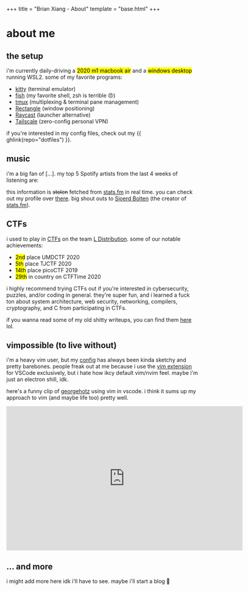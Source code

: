 +++
title = "Brian Xiang - About"
template = "base.html"
+++

# about me

## the setup

i'm currently daily-driving a <mark>2020 m1 macbook air</mark> and a <mark>windows desktop</mark> running WSL2. some of
my favorite programs:

- [kitty](https://sw.kovidgoyal.net/kitty/) (terminal emulator)
- [fish](https://fishshell.com/) (my favorite shell, zsh is terrible 😠)
- [tmux](https://github.com/tmux/tmux/) (multiplexing & terminal pane management)
- [Rectangle](https://rectangleapp.com/) (window positioning)
- [Raycast](https://www.raycast.com/) (launcher alternative)
- [Tailscale](https://tailscale.com/) (zero-config personal VPN)

if you're interested in my config files, check out my {{ ghlink(repo="dotfiles") }}.

## music

i'm a big fan of <span class="music-genres">[...]</span>. my top 5 Spotify artists from the last 4 weeks of listening are:

<ul class="music-songs"></ul>

this information is ~~stolen~~ fetched from [stats.fm](https://stats.fm/) in real time. you can check out my profile over [there](https://stats.fm/cf12). big shout outs to [Sjoerd Bolten](https://sjoerd.dev/) (the creator of [stats.fm](https://stats.fm)).

## CTFs

i used to play in [CTFs](https://ctf101.org/) on the team [L Distribution](https://ctftime.org/team/45894). some of our
notable achievements:

- <mark>2nd</mark> place UMDCTF 2020
- <mark>5th</mark> place TJCTF 2020
- <mark>14th</mark> place picoCTF 2019
- <mark>29th</mark> in country on CTFTime 2020

i highly recommend trying CTFs out if you're interested in cybersecurity, puzzles, and/or coding in general. they're
super fun, and i learned a fuck ton about system architecture, web security, networking, compilers, cryptography, and C
from participating in CTFs.

if you wanna read some of my old shitty writeups, you can find them [here](https://github.com/cf12/ctf/) lol.

## vimpossible (to live without)

i'm a heavy vim user, but my [config](https://github.com/cf12/dotfiles/blob/master/src/common/.vimrc) has always been
kinda sketchy and pretty barebones. people freak out at me because i use the [vim
extension](https://marketplace.visualstudio.com/items?itemName=vscodevim.vim) for VSCode exclusively, but i hate how
ikcy default vim/nvim feel. maybe i'm just an electron shill, idk.

here's a funny clip of [georgehotz](https://geohot.com/) using vim in vscode. i think it sums up my
approach to vim (and maybe life too) pretty well.

<iframe
    src="https://clips.twitch.tv/embed?clip=TardyFairGrouseEagleEye-bE9w2UC3sa45d6Pj&parent=localhost&parent=cf12.org"
    frameborder="0" allowfullscreen="true" scrolling="no" height="378" width="620"></iframe>

## ... and more

i might add more here idk i'll have to see. maybe i'll start a blog 👀

<script>
    const genres = document.querySelector(".music-genres")
    const songs = document.querySelector(".music-songs")

    // https://stackoverflow.com/a/32180863
    function msToTime(ms) {
        let seconds = (ms / 1000).toFixed(2);
        let minutes = (ms / (1000 * 60)).toFixed(2);
        let hours = (ms / (1000 * 60 * 60)).toFixed(2);
        let days = (ms / (1000 * 60 * 60 * 24)).toFixed(2);
        if (seconds < 60) return seconds + " seconds";
        else if (minutes < 60) return minutes + " minutes";
        else if (hours < 24) return hours + " hours";
        else return days + " days"
    }

    fetch("https://beta-api.stats.fm/api/v1/users/cf12/top/genres?range=weeks")
        .then(res => res.json())
        .then(({ items }) => {
            genres.textContent = ""

            items.slice(0, 3).forEach(e => {
                const m = document.createElement('mark')
                m.textContent = e.genre.tag
                genres.appendChild(m)
                genres.appendChild(document.createTextNode(", "))
            })

            genres.appendChild(document.createTextNode("and "))
            const m = document.createElement('mark')
            m.textContent = items[3].genre.tag
            genres.appendChild(m)
        })

    fetch("https://beta-api.stats.fm/api/v1/users/cf12/top/artists?range=weeks")
        .then(res => res.json())
        .then(({ items }) => {
            items.slice(0, 5).forEach((e) => {
                const { artist: { externalIds: { spotify }, name }, playedMs } = e
                const m = document.createElement('li')
                const n = document.createElement('a')
                n.href = `https://open.spotify.com/artist/${spotify}`
                n.textContent = name
                m.appendChild(n)
                m.appendChild(document.createTextNode(` - ${msToTime(playedMs)}`))
                songs.appendChild(m)
            })
        })
</script>
